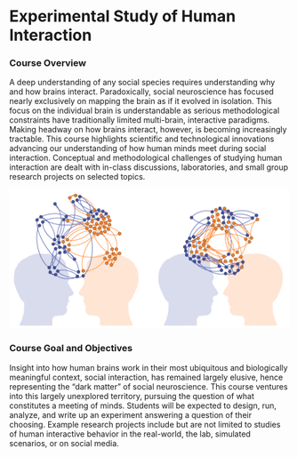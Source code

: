 # Experimental Study of Human Interaction

### Course Overview
A deep understanding of any social species requires understanding why and how brains interact. Paradoxically, social neuroscience has focused nearly exclusively on mapping the brain as if it evolved in isolation. This focus on the individual brain is understandable as serious methodological constraints have traditionally limited multi-brain, interactive paradigms. Making headway on how brains interact, however, is becoming increasingly tractable. This course highlights scientific and technological innovations advancing our understanding of how human minds meet during social interaction. Conceptual and methodological challenges of studying human interaction are dealt with in-class discussions, laboratories, and small group research projects on selected topics.

![alt text](./images/meetingsofminds.png?raw=true)

### Course Goal and Objectives
Insight into how human brains work in their most ubiquitous and biologically meaningful context, social interaction, has remained largely elusive, hence representing the “dark matter” of social neuroscience. This course ventures into this largely unexplored territory, pursuing the question of what constitutes a meeting of minds. Students will be expected to design, run, analyze, and write up an experiment answering a question of their choosing. Example research projects include but are not limited to studies of human interactive behavior in the real-world, the lab, simulated scenarios, or on social media.
